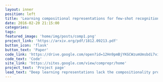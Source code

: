 ```yaml
---
layout: inner
position: left
title: 'Learning compositional representations for few-shot recognition'
date: 2016-02-20 21:15:00
categories:
tags: 
featured_image: 'home/img/posts/comp1.png'
project_link: 'https://arxiv.org/pdf/1812.09213.pdf'
button_icon: 'flask'
button_text: 'Paper'
code_link: 'https://drive.google.com/open?id=12Hn9pmBjYKGCWzumUmsbdi7viq-L3-IU'
code_text: 'Code'
site_link: 'https://sites.google.com/view/comprepr/home'
project_text: 'Project page'
lead_text: "Deep learning representations lack the compositionality property, which is instrumental for the human ability to learn novel concepts from a few examples. In this work we investigate several approaches to enforcing this property during training. The resulting models demonstrate significant improvements in the few-shot setting."
---
```

